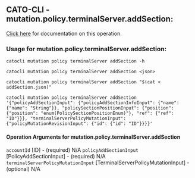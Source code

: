
## CATO-CLI - mutation.policy.terminalServer.addSection:
[Click here](https://api.catonetworks.com/documentation/#mutation-addSection) for documentation on this operation.

### Usage for mutation.policy.terminalServer.addSection:

`catocli mutation policy terminalServer addSection -h`

`catocli mutation policy terminalServer addSection <json>`

`catocli mutation policy terminalServer addSection "$(cat < addSection.json)"`

`catocli mutation policy terminalServer addSection '{"policyAddSectionInput": {"policyAddSectionInfoInput": {"name": {"name": "String"}}, "policySectionPositionInput": {"position": {"position": "enum(PolicySectionPositionEnum)"}, "ref": {"ref": "ID"}}}, "terminalServerPolicyMutationInput": {"policyMutationRevisionInput": {"id": {"id": "ID"}}}}'`

#### Operation Arguments for mutation.policy.terminalServer.addSection ####
`accountId` [ID] - (required) N/A 
`policyAddSectionInput` [PolicyAddSectionInput] - (required) N/A 
`terminalServerPolicyMutationInput` [TerminalServerPolicyMutationInput] - (optional) N/A 
